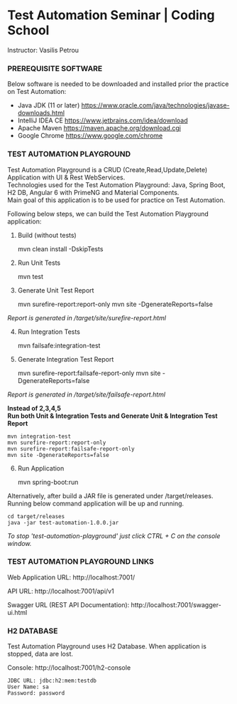 <h1>Test Automation Seminar | Coding School</h1>
Instructor: Vasilis Petrou

<h3>PREREQUISITE SOFTWARE</h3>

Below software is needed to be downloaded and installed prior the practice on Test Automation: 

- Java JDK (11 or later) https://www.oracle.com/java/technologies/javase-downloads.html
- IntelliJ IDEA CE https://www.jetbrains.com/idea/download 
- Apache Maven https://maven.apache.org/download.cgi  
- Google Chrome https://www.google.com/chrome  

<h3>TEST AUTOMATION PLAYGROUND</h3>

Test Automation Playground is a CRUD (Create,Read,Update,Delete) Application with UI & Rest WebServices.
<br> Technologies used for the Test Automation Playground: Java, Spring Boot, H2 DB, Angular 6 with PrimeNG and Material Components.
<br>Main goal of this application is to be used for practice on Test Automation. 

Following below steps, we can build the Test Automation Playground application:

1. Build (without tests)


    mvn clean install -DskipTests

2. Run Unit Tests


    mvn test

3. Generate Unit Test Report


    mvn surefire-report:report-only
    mvn site -DgenerateReports=false 

<i>Report is generated in /target/site/surefire-report.html</i>

4. Run Integration Tests


    mvn failsafe:integration-test

5. Generate Integration Test Report


    mvn surefire-report:failsafe-report-only
    mvn site -DgenerateReports=false 

<i>Report is generated in /target/site/failsafe-report.html</i>

<b>Instead of 2,3,4,5</b></br>
<b>Run both Unit & Integration Tests and Generate Unit & Integration Test Report</b>


    mvn integration-test
    mvn surefire-report:report-only
    mvn surefire-report:failsafe-report-only
    mvn site -DgenerateReports=false     



6. Run Application


    mvn spring-boot:run

Alternatively, after build a JAR file is generated under /target/releases. 
Running below command application will be up and running.
   
    cd target/releases
    java -jar test-automation-1.0.0.jar

<i>To stop 'test-automation-playground' just click CTRL + C on the console window.</i>

<h3>TEST AUTOMATION PLAYGROUND LINKS</h3>

Web Application URL: http://localhost:7001/

API URL: http://localhost:7001/api/v1

Swagger URL (REST API Documentation): http://localhost:7001/swagger-ui.html


<h3>H2 DATABASE</h3>

Test Automation Playground uses H2 Database. When application is stopped, data are lost. 

Console: http://localhost:7001/h2-console
    
    JDBC URL: jdbc:h2:mem:testdb
    User Name: sa
    Password: password


